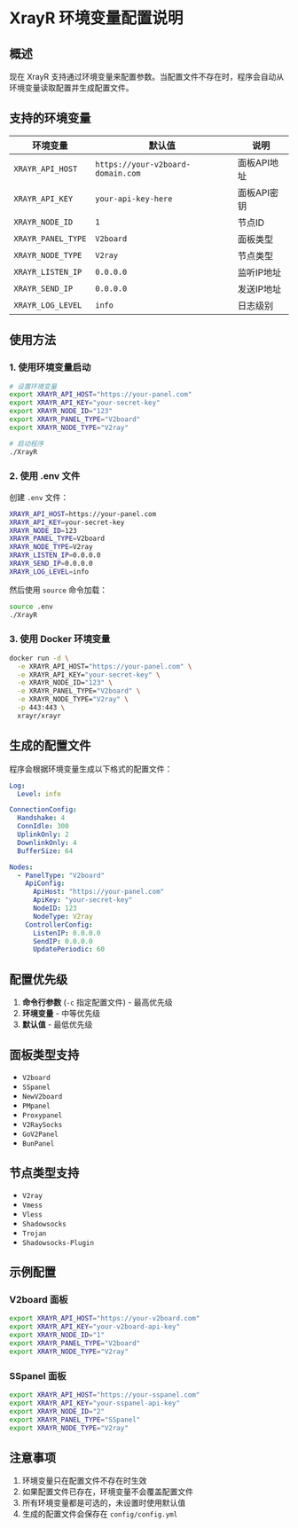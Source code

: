 # XrayR 环境变量配置说明

## 概述

现在 XrayR 支持通过环境变量来配置参数。当配置文件不存在时，程序会自动从环境变量读取配置并生成配置文件。

## 支持的环境变量

| 环境变量 | 默认值 | 说明 |
|----------|--------|------|
| `XRAYR_API_HOST` | `https://your-v2board-domain.com` | 面板API地址 |
| `XRAYR_API_KEY` | `your-api-key-here` | 面板API密钥 |
| `XRAYR_NODE_ID` | `1` | 节点ID |
| `XRAYR_PANEL_TYPE` | `V2board` | 面板类型 |
| `XRAYR_NODE_TYPE` | `V2ray` | 节点类型 |
| `XRAYR_LISTEN_IP` | `0.0.0.0` | 监听IP地址 |
| `XRAYR_SEND_IP` | `0.0.0.0` | 发送IP地址 |
| `XRAYR_LOG_LEVEL` | `info` | 日志级别 |

## 使用方法

### 1. 使用环境变量启动

```bash
# 设置环境变量
export XRAYR_API_HOST="https://your-panel.com"
export XRAYR_API_KEY="your-secret-key"
export XRAYR_NODE_ID="123"
export XRAYR_PANEL_TYPE="V2board"
export XRAYR_NODE_TYPE="V2ray"

# 启动程序
./XrayR
```

### 2. 使用 .env 文件

创建 `.env` 文件：
```bash
XRAYR_API_HOST=https://your-panel.com
XRAYR_API_KEY=your-secret-key
XRAYR_NODE_ID=123
XRAYR_PANEL_TYPE=V2board
XRAYR_NODE_TYPE=V2ray
XRAYR_LISTEN_IP=0.0.0.0
XRAYR_SEND_IP=0.0.0.0
XRAYR_LOG_LEVEL=info
```

然后使用 `source` 命令加载：
```bash
source .env
./XrayR
```

### 3. 使用 Docker 环境变量

```bash
docker run -d \
  -e XRAYR_API_HOST="https://your-panel.com" \
  -e XRAYR_API_KEY="your-secret-key" \
  -e XRAYR_NODE_ID="123" \
  -e XRAYR_PANEL_TYPE="V2board" \
  -e XRAYR_NODE_TYPE="V2ray" \
  -p 443:443 \
  xrayr/xrayr
```

## 生成的配置文件

程序会根据环境变量生成以下格式的配置文件：

```yaml
Log:
  Level: info

ConnectionConfig:
  Handshake: 4
  ConnIdle: 300
  UplinkOnly: 2
  DownlinkOnly: 4
  BufferSize: 64

Nodes:
  - PanelType: "V2board"
    ApiConfig:
      ApiHost: "https://your-panel.com"
      ApiKey: "your-secret-key"
      NodeID: 123
      NodeType: V2ray
    ControllerConfig:
      ListenIP: 0.0.0.0
      SendIP: 0.0.0.0
      UpdatePeriodic: 60
```

## 配置优先级

1. **命令行参数** (`-c` 指定配置文件) - 最高优先级
2. **环境变量** - 中等优先级
3. **默认值** - 最低优先级

## 面板类型支持

- `V2board`
- `SSpanel`
- `NewV2board`
- `PMpanel`
- `Proxypanel`
- `V2RaySocks`
- `GoV2Panel`
- `BunPanel`

## 节点类型支持

- `V2ray`
- `Vmess`
- `Vless`
- `Shadowsocks`
- `Trojan`
- `Shadowsocks-Plugin`

## 示例配置

### V2board 面板
```bash
export XRAYR_API_HOST="https://your-v2board.com"
export XRAYR_API_KEY="your-v2board-api-key"
export XRAYR_NODE_ID="1"
export XRAYR_PANEL_TYPE="V2board"
export XRAYR_NODE_TYPE="V2ray"
```

### SSpanel 面板
```bash
export XRAYR_API_HOST="https://your-sspanel.com"
export XRAYR_API_KEY="your-sspanel-api-key"
export XRAYR_NODE_ID="2"
export XRAYR_PANEL_TYPE="SSpanel"
export XRAYR_NODE_TYPE="V2ray"
```

## 注意事项

1. 环境变量只在配置文件不存在时生效
2. 如果配置文件已存在，环境变量不会覆盖配置文件
3. 所有环境变量都是可选的，未设置时使用默认值
4. 生成的配置文件会保存在 `config/config.yml` 